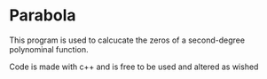 # Parabola
This program is used to calcucate the zeros of a second-degree polynominal function. 

Code is made with c++ and is free to be used and altered as wished

